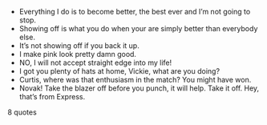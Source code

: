  - Everything I do is to become better, the best ever and I’m not going to stop.
 - Showing off is what you do when your are simply better than everybody else.
 - It’s not showing off if you back it up.
 - I make pink look pretty damn good.
 - NO, I will not accept straight edge into my life!
 - I got you plenty of hats at home, Vickie, what are you doing?
 - Curtis, where was that enthusiasm in the match? You might have won.
 - Novak! Take the blazer off before you punch, it will help. Take it off. Hey, that’s from Express.

8 quotes